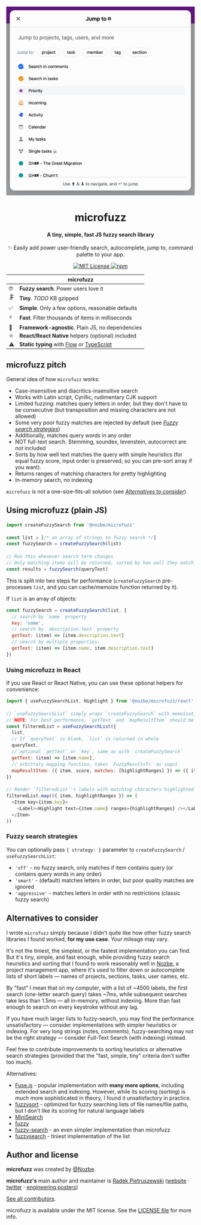 <p align="center">
  <img src="https://github.com/Nozbe/microfuzz/raw/main/assets/nozbe_demo.gif" alt="microfuzz in action in Nozbe" width="624" />
</p>

<h1 align="center">
  microfuzz
</h1>

<h4 align="center">
  A tiny, simple, fast JS fuzzy search library
</h4>

<p align="center">
  ✨ Easily add power user-friendly search, autocomplete, jump to, command palette to your app.
</p>

<p align="center">
  <a href="https://github.com/Nozbe/microfuzz/blob/master/LICENSE">
    <img src="https://img.shields.io/badge/License-MIT-blue.svg" alt="MIT License"/>
  </a>

  <a href="https://www.npmjs.com/package/@nozbe/microfuzz">
    <img src="https://img.shields.io/npm/v/@nozbe/microfuzz.svg" alt="npm"/>
  </a>
</p>

|   | microfuzz |
| - | ------------ |
| 🤓 | **Fuzzy search**. Power users love it |
| 🗜️ | **Tiny**. _TODO_ KB gzipped |
| ✅ | **Simple**. Only a few options, reasonable defaults |
| ⚡️ | **Fast**. Filter thousands of items in milliseconds |
| 🧰 | **Framework-agnostic**. Plain JS, no dependencies |
| ⚛️ | **React/React Native** helpers (optional) included |
| ⚠️ | **Static typing** with [Flow](https://flow.org) or [TypeScript](https://typescriptlang.org) |

## microfuzz pitch

General idea of how `microfuzz` works:

- Case-insensitive and diacritics-insensitive search
- Works with Latin script, Cyrillic, rudimentary CJK support
- Limited fuzzing: matches query letters in order, but they don't have to be consecutive
  (but transposition and missing characters are not allowed)
- Some very poor fuzzy matches are rejected by default (see [_Fuzzy search strategies_](#fuzzy-search-strategies))
- Additionally, matches query _words_ in any order
- NOT full-text search. Stemming, soundex, levenstein, autocorrect are _not_ included
- Sorts by how well text matches the query with simple heuristics (for equal fuzzy score, input
  order is preserved, so you can pre-sort array if you want).
- Returns ranges of matching characters for pretty highlighting
- In-memory search, no indexing

`microfuzz` is not a one-size-fits-all solution (see [_Alternatives to consider_](#alternatives-to-consider)).

## Using microfuzz (plain JS)

```js
import createFuzzySearch from '@nozbe/microfuzz'

const list = [/* an array of strings to fuzzy search */]
const fuzzySearch = createFuzzySearch(list)

// Run this whenever search term changes
// Only matching items will be returned, sorted by how well they match `queryText`
const results = fuzzySearch(queryText)
```

This is split into two steps for performance (`createFuzzySearch` pre-processes `list`, and you can cache/memoize function returned by it).

If `list` is an array of objects:

```js
const fuzzySearch = createFuzzySearch(list, {
  // search by `name` property
  key: 'name',
  // search by `description.text` property
  getText: (item) => [item.description.text]
  // search by multiple properties:
  getText: (item) => [item.name, item.description.text]
})
```

### Using microfuzz in React

If you use React or React Native, you can use these optional helpers for convenience:

```js
import { useFuzzySearchList, Highlight } from '@nozbe/microfuzz/react'

// `useFuzzySearchList` simply wraps `createFuzzySearch` with memoization built in
// NOTE: For best performance, `getText` and `mapResultItem` should be memoized by user
const filteredList = useFuzzySearchList({
  list,
  // If `queryText` is blank, `list` is returned in whole
  queryText,
  // optional `getText` or `key`, same as with `createFuzzySearch`
  getText: (item) => [item.name],
  // arbitrary mapping function, takes `FuzzyResult<T>` as input
  mapResultItem: ({ item, score, matches: [highlightRanges] }) => ({ item, highlightRanges })
})

// Render `filteredList`'s labels with matching characters highlighted
filteredList.map(({ item, highlightRanges }) => (
  <Item key={item.key}>
    <Label><Highlight text={item.name} ranges={highlightRanges} /></Label>
  </Item>
))
```

### Fuzzy search strategies

You can optionally pass `{ strategy: }` parameter to `createFuzzySearch` / `useFuzzySearchList`:

- `'off'`        - no fuzzy search, only matches if item contains query (or contains query words in any order)
- `'smart'`      - (default) matches letters in order, but poor quality matches are ignored
- `'aggressive'` - matches letters in order with no restrictions (classic fuzzy search)

## Alternatives to consider

I wrote `microfuzz` simply because I didn't quite like how other fuzzy search libraries I found worked, **for my use case**. Your mileage may vary.

It's not the tiniest, the simplest, or the fastest implementation you can find. But it's tiny, simple, and fast enough, while providing fuzzy search heuristics and sorting that I found to work reasonably well in [Nozbe](https://nozbe.com), a project management app, where it's used to filter down or autocomplete lists of short labels — names of projects, sections, tasks, user names, etc.

By "fast" I mean that on my computer, with a list of ~4500 labels, the first search (one-letter search query) takes ~7ms, while subsequent searches take less than 1.5ms — all in-memory, without indexing. More than fast enough to search on every keystroke without any lag.

If you have much larger lists to fuzzy-search, you may find the performance unsatisfactory — consider implementations with simpler heuristics or indexing. For very long strings (notes, comments), fuzzy-searching may not be the right strategy — consider Full-Text Search (with indexing) instead.

Feel free to contribute improvements to sorting heuristics or alternative search strategies (provided that the "fast, simple, tiny" criteria don't suffer too much).

Alternatives:

- [Fuse.js](https://github.com/krisk/Fuse) - popular implementation with **many more options**, including extended search and indexing. However, while its scoring (sorting) is much more sophisticated in theory, I found it unsatisfactory in practice.
- [fuzzysort](https://github.com/farzher/fuzzysort) - optimized for fuzzy searching lists of file names/file paths, but I don't like its scoring for natural language labels
- [MiniSearch](https://www.npmjs.com/package/minisearch)
- [fuzzy](https://github.com/mattyork/fuzzy)
- [fuzzy-search](https://github.com/wouterrutgers/fuzzy-search) - an even simpler implementation than microfuzz
- [fuzzysearch](https://github.com/bevacqua/fuzzysearch) - tiniest implementation of the list

## Author and license

**microfuzz** was created by [@Nozbe](https://github.com/Nozbe).

**microfuzz's** main author and maintainer is [Radek Pietruszewski](https://github.com/radex) ([website](https://radex.io) ⋅ [twitter](https://twitter.com/radexp) ⋅ [engineering posters](https://beamvalley.com))

[See all contributors](https://github.com/Nozbe/microfuzz/graphs/contributors).

microfuzz is available under the MIT license. See the [LICENSE file](https://github.com/Nozbe/microfuzz/LICENSE) for more info.

